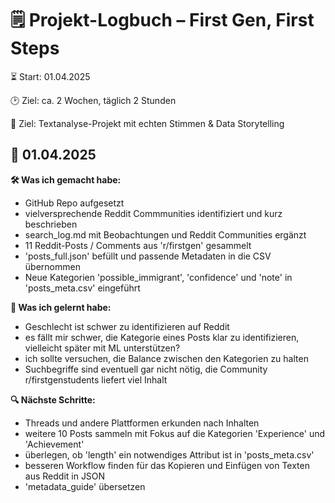 # 🗒️ Projekt-Logbuch – First Gen, First Steps
⏳ Start: 01.04.2025

🕑 Ziel: ca. 2 Wochen, täglich 2 Stunden

🎯 Ziel: Textanalyse-Projekt mit echten Stimmen & Data Storytelling

## 📅 01.04.2025

**🛠️ Was ich gemacht habe:**
- GitHub Repo aufgesetzt
- vielversprechende Reddit Commmunities identifiziert und kurz beschrieben
- search_log.md mit Beobachtungen und Reddit Communities ergänzt
- 11 Reddit-Posts / Comments aus 'r/firstgen' gesammelt
- 'posts_full.json' befüllt und passende Metadaten in die CSV übernommen
- Neue Kategorien 'possible_immigrant', 'confidence' und 'note' in 'posts_meta.csv' eingeführt

**🧠 Was ich gelernt habe:**
- Geschlecht ist schwer zu identifizieren auf Reddit
- es fällt mir schwer, die Kategorie eines Posts klar zu identifizieren, vielleicht später mit ML unterstützen?
- ich sollte versuchen, die Balance zwischen den Kategorien zu halten
- Suchbegriffe sind eventuell gar nicht nötig, die Community r/firstgenstudents liefert viel Inhalt

**🔍 Nächste Schritte:**
- Threads und andere Plattformen erkunden nach Inhalten
- weitere 10 Posts sammeln mit Fokus auf die Kategorien 'Experience' und 'Achievement'
- überlegen, ob 'length' ein notwendiges Attribut ist in 'posts_meta.csv'
- besseren Workflow finden für das Kopieren und Einfügen von Texten aus Reddit in JSON
- 'metadata_guide' übersetzen
